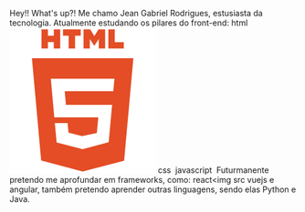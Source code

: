 Hey!!
What's up?!
Me chamo Jean Gabriel Rodrigues, estusiasta da tecnologia.
Atualmente estudando os pilares do  front-end:
html <img src="https://raw.githubusercontent.com/devicons/devicon/1119b9f84c0290e0f0b38982099a2bd027a48bf1/icons/html5/html5-plain-wordmark.svg" alt=""> 
css <img src="https://cdn.jsdelivr.net/gh/devicons/devicon@v2.15.1/devicon.min.css" alt=""> 
javascript <img src="https://cdn.jsdelivr.net/gh/devicons/devicon@v2.15.1/devicon.min.css" alt=""> 
Futurmanente pretendo me aprofundar em frameworks, como:
react<img src vuejs e angular, também pretendo aprender outras linguagens, sendo elas Python e Java.

<!--
**theJRodrigues/theJRodrigues** is a ✨ _special_ ✨ repository because its `README.md` (this file) appears on your GitHub profile.

Here are some ideas to get you started:

- 🔭 I’m currently working on ...
- 🌱 I’m currently learning ...
- 👯 I’m looking to collaborate on ...
- 🤔 I’m looking for help with ...
- 💬 Ask me about ...
- 📫 How to reach me: ...
- 😄 Pronouns: ...
- ⚡ Fun fact: ...
-->
